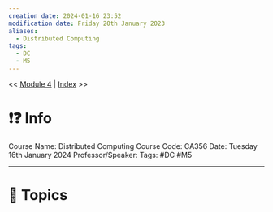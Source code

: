 ```yaml
---
creation date: 2024-01-16 23:52
modification date: Friday 20th January 2023
aliases:
  - Distributed Computing
tags:
  - DC
  - M5
---
```


<< [Module 4](Sem_6/Distributed%20Computing/Notes/Module_4.md)  | [Index](Index.md) >>

# ❗❓ Info
Course Name: Distributed Computing
Course Code: CA356
Date: Tuesday 16th January 2024
Professor/Speaker: 
Tags: #DC #M5

---
# 📃 Topics